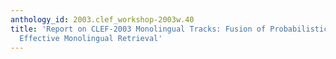 ```yaml
---
anthology_id: 2003.clef_workshop-2003w.40
title: 'Report on CLEF-2003 Monolingual Tracks: Fusion of Probabilistic Models for
  Effective Monolingual Retrieval'
---
```

